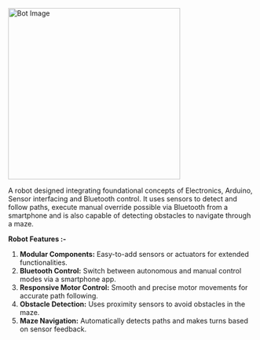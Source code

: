<img src="https://github.com/user-attachments/assets/99b63726-757a-4612-bbd3-63893709f3a6" alt="Bot Image" width="350" height="350">

A robot designed integrating foundational concepts of Electronics, Arduino, Sensor interfacing and Bluetooth control. It uses sensors to detect and follow paths, execute manual override possible via Bluetooth from a smartphone and is also capable of detecting obstacles to navigate through a maze. 


**Robot Features :-**
1.  **Modular Components:** Easy-to-add sensors or actuators for extended functionalities.
2. **Bluetooth Control:** Switch between autonomous and manual control modes via a smartphone app.
3. **Responsive Motor Control:** Smooth and precise motor movements for accurate path following.
4. **Obstacle Detection:** Uses proximity sensors to avoid obstacles in the maze.
5. **Maze Navigation:** Automatically detects paths and makes turns based on sensor feedback.
